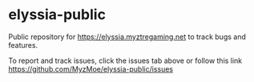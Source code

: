 # elyssia-public
Public repository for https://elyssia.myztregaming.net to track bugs and features.

To report and track issues, click the issues tab above or follow this link https://github.com/MyzMoe/elyssia-public/issues
